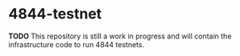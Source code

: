 # 4844-testnet

**TODO** This repository is still a work in progress and will contain the infrastructure code to run 4844 testnets.
